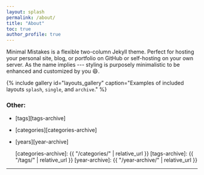 ```yaml
---
layout: splash
permalink: /about/
title: "About"
toc: true
author_profile: true
---
```


Minimal Mistakes is a flexible two-column Jekyll theme. Perfect for hosting your personal site, blog, or portfolio on GitHub or self-hosting on your own server. As the name implies --- styling is purposely minimalistic to be enhanced and customized by you :smile:.

{% include gallery id="layouts_gallery" caption="Examples of included layouts `splash`, `single`, and `archive`." %}





### Other:

- [tags][tags-archive]

- [categories][categories-archive]

- [years][year-archive]

  [categories-archive]: {{ "/categories/" | relative_url }}
  [tags-archive]: {{ "/tags/" | relative_url }}
  [year-archive]: {{ "/year-archive/" | relative_url }}

---

